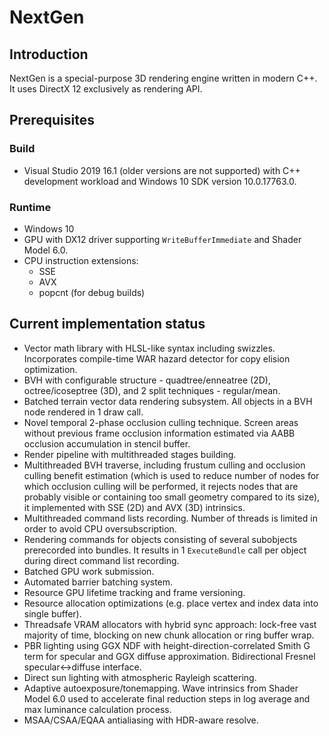 # NextGen
## Introduction
NextGen is a special-purpose 3D rendering engine written in modern C++. It uses DirectX 12 exclusively as rendering API.
## Prerequisites
### Build
* Visual Studio 2019 16.1 (older versions are not supported) with C++ development workload and Windows 10 SDK version 10.0.17763.0.
### Runtime
* Windows 10
* GPU with DX12 driver supporting `WriteBufferImmediate` and Shader Model 6.0.
* CPU instruction extensions:
	* SSE
	* AVX
	* popcnt (for debug builds)
## Current implementation status
* Vector math library with HLSL-like syntax including swizzles. Incorporates compile-time WAR hazard detector for copy elision optimization.
* BVH with configurable structure - quadtree/enneatree (2D), octree/icoseptree (3D), and 2 split techniques - regular/mean.
* Batched terrain vector data rendering subsystem. All objects in a BVH node rendered in 1 draw call.
* Novel temporal 2-phase occlusion culling technique. Screen areas without previous frame occlusion information estimated via AABB occlusion accumulation in stencil buffer.
* Render pipeline with multithreaded stages building.
* Multithreaded BVH traverse, including frustum culling and occlusion culling benefit estimation (which is used to reduce number of nodes for which occlusion culling will be performed, it rejects nodes that are probably visible or containing too small geometry compared to its size), it implemented with SSE (2D) and AVX (3D) intrinsics.
* Multithreaded command lists recording. Number of threads is limited in order to avoid CPU oversubscription.
* Rendering commands for objects consisting of several subobjects prerecorded into bundles. It results in 1 `ExecuteBundle` call per object during direct command list recording.
* Batched GPU work submission.
* Automated barrier batching system.
* Resource GPU lifetime tracking and frame versioning.
* Resource allocation optimizations (e.g. place vertex and index data into single buffer).
* Threadsafe VRAM allocators with hybrid sync approach: lock-free vast majority of time, blocking on new chunk allocation or ring buffer wrap.
* PBR lighting using GGX NDF with height-direction-correlated Smith G term for specular and GGX diffuse approximation. Bidirectional Fresnel specular<->diffuse interface.
* Direct sun lighting with atmospheric Rayleigh scattering.
* Adaptive autoexposure/tonemapping. Wave intrinsics from Shader Model 6.0 used to accelerate final reduction steps in log average and max luminance calculation process.
* MSAA/CSAA/EQAA antialiasing with HDR-aware resolve.
